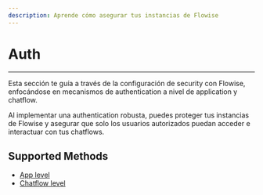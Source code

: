 ```yaml
---
description: Aprende cómo asegurar tus instancias de Flowise
---
```


# Auth

***

Esta sección te guía a través de la configuración de security con Flowise, enfocándose en mecanismos de authentication a nivel de application y chatflow.

Al implementar una authentication robusta, puedes proteger tus instancias de Flowise y asegurar que solo los usuarios autorizados puedan acceder e interactuar con tus chatflows.

## Supported Methods

* [App level](app-level.md)
* [Chatflow level](chatflow-level.md)
